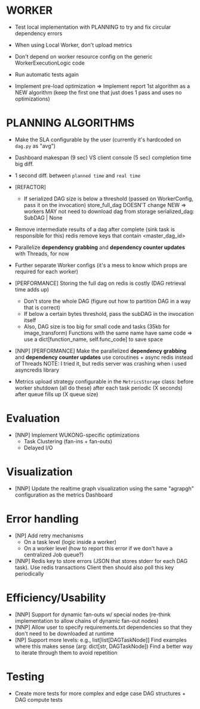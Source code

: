 # WORKER
- Test local implementation with PLANNING to try and fix circular dependency errors
- When using Local Worker, don't upload metrics
- Don't depend on worker resource config on the generic WorkerExecutionLogic code
- Run automatic tests again

- Implement pre-load optimization
    => Implement report 1st algorithm as a NEW algorithm (keep the first one that just does 1 pass and uses no optimizations)

# PLANNING ALGORITHMS
- Make the SLA configurable by the user (currently it's hardcoded on `dag.py` as "avg")
- Dashboard makespan (9 sec) VS client console (5 sec) completion time big diff.
- 1 second diff. between `planned time` and `real time`

- [REFACTOR]
    - If serialized DAG size is below a threshold (passed on WorkerConfig, pass it on the invocation)
        store_full_dag DOESN'T change
        NEW => workers MAY not need to download dag from storage
            serialized_dag: SubDAG | None

- Remove intermediate results of a dag after complete (sink task is responsible for this)
    redis remove keys that contain <master_dag_id>
- Parallelize **dependency grabbing** and **dependency counter updates** with Threads, for now
- Further separate Worker configs (it's a mess to know which props are required for each worker)

- [PERFORMANCE] Storing the full dag on redis is costly (DAG retrieval time adds up)
    - Don't store the whole DAG (figure out how to partition DAG in a way that is correct)
    - If below a certain bytes threshold, pass the subDAG in the invocation itself
    - Also, DAG size is too big for small code and tasks (35kb for image_transform)
        Functions with the same name have same code => use a dict[function_name, self.func_code] to save space

- [NNP] [PERFORMANCE] Make the parallelized **dependency grabbing** and **dependency counter updates** use coroutines + async redis instead of Threads
    NOTE: I tried it, but redis server was crashing when i used asyncredis library
- Metrics upload strategy configurable in the `MetricsStorage` class:
    before worker shutdown (all do these)
    after each task
    periodic (X seconds)
    after queue fills up (X queue size)


# Evaluation
- [NNP] Implement WUKONG-specific optimizations
    - Task Clustering (fan-ins + fan-outs)
    - Delayed I/O

# Visualization
- [NNP] Update the realtime graph visualization using the same "agrapgh" configuration as the metrics Dashboard

# Error handling
- [NP] Add retry mechanisms
    - On a task level (logic inside a worker)
    - On a worker level (how to report this error if we don't have a centralized Job queue?)
- [NNP] Redis key to store errors (JSON that stores stderr for each DAG task). Use redis transactions
    Client then should also poll this key periodically

# Efficiency/Usability
- [NNP] Support for dynamic fan-outs w/ special nodes (re-think implementation to allow chains of dynamic fan-out nodes)
- [NNP] Allow user to specify requirements.txt dependencies so that they don't need to be downloaded at runtime
- [NP] Support more levels: e.g., list[list[DAGTaskNode]]
    Find examples where this makes sense (arg: dict[str, DAGTaskNode])
    Find a better way to iterate through them to avoid repetition

# Testing
- Create more tests for more complex and edge case DAG structures + DAG compute tests